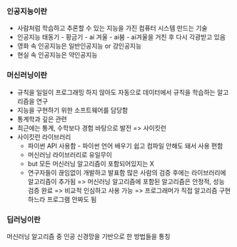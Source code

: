 ### 인공지능이란
- 사람처럼 학습하고 추론할 수 있는 지능을 가진 컴퓨터 시스템 만드는 기술
- 인공지능 태동기 - 황금기 - ai 겨울 - ai붐 - ai겨울을 거친 후 다시 각광받고 있음
- 영화 속 인공지능은 일반인공지능 or 강인공지능
- 현실 속 인공지능은 약인공지능 

### 머신러닝이란
- 규칙을 일일이 프로그래밍 하지 않아도 자동으로 데이터에서 규칙을 학습하는 알고리즘을 연구
- 지능을 구현하기 위한 소프트웨어를 담당함
- 통계학과 깊은 관련
- 최근에는 통계, 수학보다 경험 바탕으로 발전 => 사이킷런
- 사이킷런 라이브러리
  + 파이썬 API 사용함 - 파이썬 언어 배우기 쉽고 컴파일 안해도 돼서 사용 편함
  + 머신러닝 라이브러리로 유일무이
  + but 모든 머신러닝 알고리즘이 포함되어있지는 X
  + 연구자들이 끊임없이 개발하고 발표함 많은 사람의 검증 후에는 라이브러리에 알고리즘이 추가됨 => 머신러닝 알고리즘에 포함된 알고리즘은 안정적, 성능 검증 완료 => 비교적 인심하고 사용 가능 => 프로그래머가 직접 알고리즘 구현하느라 프로그램 안짜도 됨

### 딥러닝이란
머신러닝 알고리즘 중 인공 신경망을 기반으로 한 방법들을 통칭

